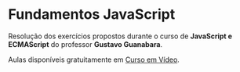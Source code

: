# Fundamentos JavaScript

Resolução dos exercícios propostos durante o curso de **JavaScript e ECMAScript** do professor **Gustavo Guanabara**. 

Aulas disponíveis gratuitamente em [Curso em Vídeo](https://www.youtube.com/playlist?list=PLHz_AreHm4dlsK3Nr9GVvXCbpQyHQl1o1).